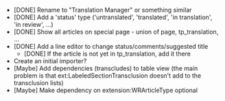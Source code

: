 - [DONE] Rename to "Translation Manager" or something similar
- [DONE] Add a 'status' type ('untranslated', 'translated', 'in translation', 'in review', ...)
- [DONE] Show all articles on special page - union of page, tp_translation, ...
- [DONE] Add a line editor to change status/comments/suggested title
    - [DONE] If the article is not yet in tp_translation, add it there
- Create an initial importer?
- [Maybe] Add dependencies (transcludes) to table view (the main problem is that ext:LabeledSectionTransclusion doesn't add to the transclusion lists)
- [Maybe] Make dependency on extension:WRArticleType optional
